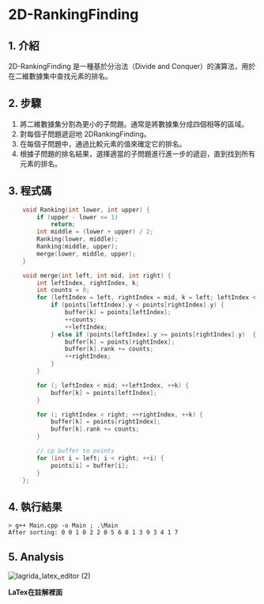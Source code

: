 # 2D-RankingFinding

## 1. 介紹

2D-RankingFinding 是一種基於分治法（Divide and Conquer）的演算法，用於在二維數據集中查找元素的排名。

## 2. 步驟

1. 將二維數據集分割為更小的子問題。通常是將數據集分成四個相等的區域。
2. 對每個子問題遞迴地 2DRankingFinding。
3. 在每個子問題中，通過比較元素的值來確定它的排名。
4. 根據子問題的排名結果，選擇適當的子問題進行進一步的遞迴，直到找到所有元素的排名。

## 3. 程式碼

```cpp
    void Ranking(int lower, int upper) {
        if (upper - lower <= 1)
            return;
        int middle = (lower + upper) / 2;
        Ranking(lower, middle);
        Ranking(middle, upper);
        merge(lower, middle, upper);
    }

    void merge(int left, int mid, int right) {
        int leftIndex, rightIndex, k;
        int counts = 0;
        for (leftIndex = left, rightIndex = mid, k = left; leftIndex < mid && rightIndex < right; ++k) {
            if (points[leftIndex].y < points[rightIndex].y) {
                buffer[k] = points[leftIndex];
                ++counts;
                ++leftIndex;
            } else if (points[leftIndex].y >= points[rightIndex].y)  {
                buffer[k] = points[rightIndex];
                buffer[k].rank += counts;
                ++rightIndex;
            }
        }

        for (; leftIndex < mid; ++leftIndex, ++k) {
            buffer[k] = points[leftIndex];
        }

        for (; rightIndex < right; ++rightIndex, ++k) {
            buffer[k] = points[rightIndex];
            buffer[k].rank += counts;
        }

        // cp buffer to points
        for (int i = left; i < right; ++i) {
            points[i] = buffer[i];
        }
    };

```

## 4. 執行結果

```
> g++ Main.cpp -o Main ; .\Main
After sorting: 0 0 1 0 2 2 0 5 6 8 1 3 9 3 4 1 7
```

## 5. Analysis
![lagrida_latex_editor (2)](https://github.com/henry753951/NUK-Course/assets/31657781/753826ca-ac59-48ce-829b-90ad28b6b613)


**LaTex在註解裡面**
<!-- \begin{aligned}
T(n)&=O(n)+2T(\frac{n}{2})+O(nlogn)\\
&\le 2T(\frac n2)+c_1nlogn+c_2n \\
&\le 2T(\frac n2) + cnlogn \\
&\le 4T(\frac n4) + cnlog\frac n2 + cnlogn \\
&\le nT(1)+c\left( nlogn+nlog \frac n2 + nlog \frac n4 +....+nlog2 \right) \\ \\  \\

&\left( nlogn+nlog \frac n2 + nlog \frac n4 +....+nlog2 \right) \\
&=nlogn+nlog \frac n2 + nlog \frac n4 +....+nlog\frac{\frac{n}{n}}{2} \\
&=logn + (logn - log2)+(logn - log4)+....+(logn - log\frac n2)\\
&=logn \times logn-(1+2+3+...+log\frac n2)\\
&=logn \times logn-\frac{(1+log\frac n2)\times log\frac n2}{2} \\
&=\frac {logn}2(2logn-logn \frac n2) \\
&=\frac {logn}2(2logn-logn + log2) \\
&=\frac {logn}2(logn+log2) \\ \\ \\


&nT(1)+c\left( nlogn+nlog \frac n2 + nlog \frac n4 +....+nlog2 \right)\\
&=nT(1)+\frac{cnlogn(logn+log2)}{2} \\
&=O(nlog^2n)
\end{aligned} -->

